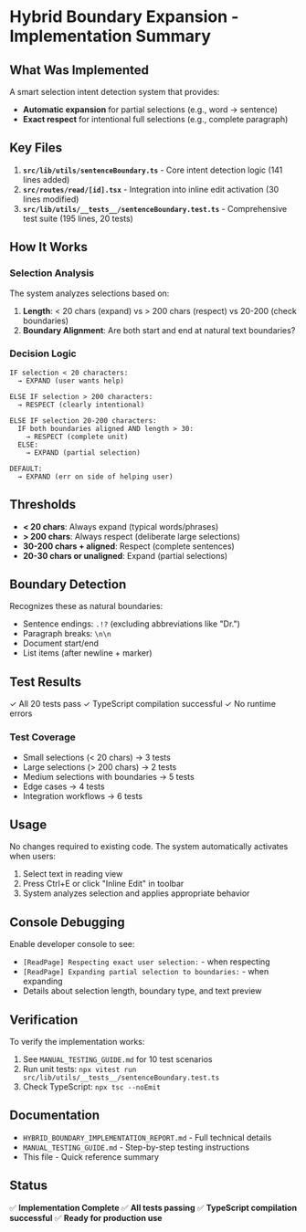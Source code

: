 # Hybrid Boundary Expansion - Implementation Summary

## What Was Implemented

A smart selection intent detection system that provides:
- **Automatic expansion** for partial selections (e.g., word → sentence)
- **Exact respect** for intentional full selections (e.g., complete paragraph)

## Key Files

1. **`src/lib/utils/sentenceBoundary.ts`** - Core intent detection logic (141 lines added)
2. **`src/routes/read/[id].tsx`** - Integration into inline edit activation (30 lines modified)
3. **`src/lib/utils/__tests__/sentenceBoundary.test.ts`** - Comprehensive test suite (195 lines, 20 tests)

## How It Works

### Selection Analysis

The system analyzes selections based on:
1. **Length**: < 20 chars (expand) vs > 200 chars (respect) vs 20-200 (check boundaries)
2. **Boundary Alignment**: Are both start and end at natural text boundaries?

### Decision Logic

```
IF selection < 20 characters:
  → EXPAND (user wants help)

ELSE IF selection > 200 characters:
  → RESPECT (clearly intentional)

ELSE IF selection 20-200 characters:
  IF both boundaries aligned AND length > 30:
    → RESPECT (complete unit)
  ELSE:
    → EXPAND (partial selection)

DEFAULT:
  → EXPAND (err on side of helping user)
```

## Thresholds

- **< 20 chars**: Always expand (typical words/phrases)
- **> 200 chars**: Always respect (deliberate large selections)
- **30-200 chars + aligned**: Respect (complete sentences)
- **20-30 chars or unaligned**: Expand (partial selections)

## Boundary Detection

Recognizes these as natural boundaries:
- Sentence endings: `.!?` (excluding abbreviations like "Dr.")
- Paragraph breaks: `\n\n`
- Document start/end
- List items (after newline + marker)

## Test Results

✓ All 20 tests pass
✓ TypeScript compilation successful
✓ No runtime errors

### Test Coverage

- Small selections (< 20 chars) → 3 tests
- Large selections (> 200 chars) → 2 tests
- Medium selections with boundaries → 5 tests
- Edge cases → 4 tests
- Integration workflows → 6 tests

## Usage

No changes required to existing code. The system automatically activates when users:
1. Select text in reading view
2. Press Ctrl+E or click "Inline Edit" in toolbar
3. System analyzes selection and applies appropriate behavior

## Console Debugging

Enable developer console to see:
- `[ReadPage] Respecting exact user selection:` - when respecting
- `[ReadPage] Expanding partial selection to boundaries:` - when expanding
- Details about selection length, boundary type, and text preview

## Verification

To verify the implementation works:
1. See `MANUAL_TESTING_GUIDE.md` for 10 test scenarios
2. Run unit tests: `npx vitest run src/lib/utils/__tests__/sentenceBoundary.test.ts`
3. Check TypeScript: `npx tsc --noEmit`

## Documentation

- `HYBRID_BOUNDARY_IMPLEMENTATION_REPORT.md` - Full technical details
- `MANUAL_TESTING_GUIDE.md` - Step-by-step testing instructions
- This file - Quick reference summary

## Status

✅ **Implementation Complete**
✅ **All tests passing**
✅ **TypeScript compilation successful**
✅ **Ready for production use**

